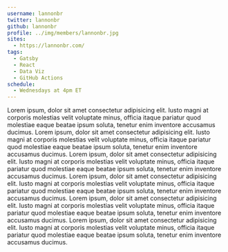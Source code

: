 ```yaml
---
username: lannonbr
twitter: lannonbr
github: lannonbr
profile: ../img/members/lannonbr.jpg
sites:
  - https://lannonbr.com/
tags:
  - Gatsby
  - React
  - Data Viz
  - GitHub Actions
schedule:
  - Wednesdays at 4pm ET
---
```


Lorem ipsum, dolor sit amet consectetur adipisicing elit. Iusto magni at corporis molestias velit voluptate minus, officia itaque pariatur quod molestiae eaque beatae ipsum soluta, tenetur enim inventore accusamus ducimus. Lorem ipsum, dolor sit amet consectetur adipisicing elit. Iusto magni at corporis molestias velit voluptate minus, officia itaque pariatur quod molestiae eaque beatae ipsum soluta, tenetur enim inventore accusamus ducimus. Lorem ipsum, dolor sit amet consectetur adipisicing elit. Iusto magni at corporis molestias velit voluptate minus, officia itaque pariatur quod molestiae eaque beatae ipsum soluta, tenetur enim inventore accusamus ducimus. Lorem ipsum, dolor sit amet consectetur adipisicing elit. Iusto magni at corporis molestias velit voluptate minus, officia itaque pariatur quod molestiae eaque beatae ipsum soluta, tenetur enim inventore accusamus ducimus. Lorem ipsum, dolor sit amet consectetur adipisicing elit. Iusto magni at corporis molestias velit voluptate minus, officia itaque pariatur quod molestiae eaque beatae ipsum soluta, tenetur enim inventore accusamus ducimus. Lorem ipsum, dolor sit amet consectetur adipisicing elit. Iusto magni at corporis molestias velit voluptate minus, officia itaque pariatur quod molestiae eaque beatae ipsum soluta, tenetur enim inventore accusamus ducimus.
